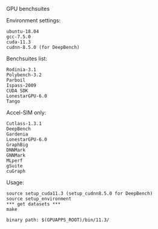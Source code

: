 GPU benchsuites

Environment settings:

	ubuntu-18.04
	gcc-7.5.0
	cuda-11.3
	cudnn-8.5.0 (for DeepBench)

Benchsuites list:

	Rodinia-3.1
	Polybench-3.2
	Parboil
	Ispass-2009
	CUDA SDK
	LonestarGPU-6.0
	Tango

Accel-SIM only:

	Cutlass-1.3.1
	DeepBench
	Gardenia
	LonestarGPU-6.0
	GraphBig
	DNNMark
	GNNMark
	MLperf
	gSuite
	cuGraph

Usage:

	source setup_cuda11.3 (setup_cudnn8.5.0 for DeepBench)
	source setup_environment
	*** get datasets ***
	make
	
	binary path: $(GPUAPPS_ROOT)/bin/11.3/	
